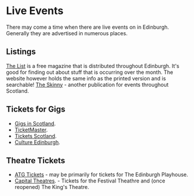 # Live Events

There may come a time when there are live events on in Edinburgh.
Generally they are advertised in numerous places.

## Listings

[The List](https://list.co.uk/) is a free magazine that is distributed throughout Edinburgh. It's good for finding out about stuff that is occurring over the month. The website however holds the same info as the printed version and is searchable!
[The Skinny](https://www.theskinny.co.uk/) - another publication for events throughout Scotland.

## Tickets for Gigs

* [Gigs in Scotland](https://www.gigsinscotland.com/).
* [TicketMaster](https://www.ticketmaster.co.uk/).
* [Tickets Scotland](https://tickets-scotland.com/).
* [Culture Edinburgh](https://cultureedinburgh.com/).

## Theatre Tickets

* [ATG Tickets](https://www.atgtickets.com/) - may be primarily for tickets for The Edinburgh Playhouse.
* [Capital Theatres](https://www.capitaltheatres.com/). - Tickets for the Festival Theathre and (once reopened) The King's Theatre.
